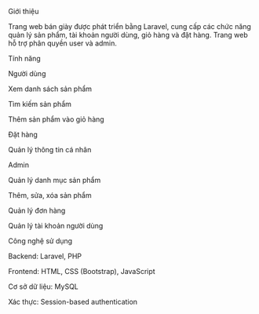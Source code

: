 Giới thiệu

Trang web bán giày được phát triển bằng Laravel, cung cấp các chức năng quản lý sản phẩm, tài khoản người dùng, giỏ hàng và đặt hàng. Trang web hỗ trợ phân quyền user và admin.

Tính năng

Người dùng

Xem danh sách sản phẩm

Tìm kiếm sản phẩm

Thêm sản phẩm vào giỏ hàng

Đặt hàng

Quản lý thông tin cá nhân

Admin

Quản lý danh mục sản phẩm

Thêm, sửa, xóa sản phẩm

Quản lý đơn hàng

Quản lý tài khoản người dùng

Công nghệ sử dụng

Backend: Laravel, PHP

Frontend: HTML, CSS (Bootstrap), JavaScript

Cơ sở dữ liệu: MySQL

Xác thực: Session-based authentication
